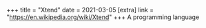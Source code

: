 +++
title = "Xtend"
date = 2021-03-05
[extra]
link = "https://en.wikipedia.org/wiki/Xtend"
+++
A programming language

